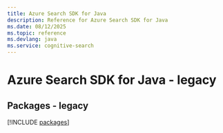 ```yaml
---
title: Azure Search SDK for Java
description: Reference for Azure Search SDK for Java
ms.date: 08/12/2025
ms.topic: reference
ms.devlang: java
ms.service: cognitive-search
---
```

# Azure Search SDK for Java - legacy
## Packages - legacy
[!INCLUDE [packages](search-index.md)]
